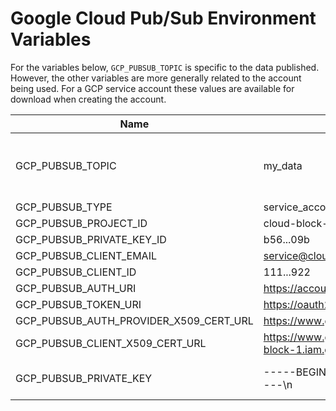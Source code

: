 # Google Cloud Pub/Sub Environment Variables

For the variables below, `GCP_PUBSUB_TOPIC` is specific to the data published. However, the other variables are more generally related to the account being used. For a GCP service account these values are available for download when creating the account.

| Name                                 | Example                                                                                         |Description                                 |
|--------------------------------------|-------------------------------------------------------------------------------------------------|--------------------------------------------|
|GCP_PUBSUB_TOPIC                      |my_data                                                                                          |Name of topic on which to post data messages|
|GCP_PUBSUB_TYPE                       |service_account                                                                                  |                                            |
|GCP_PUBSUB_PROJECT_ID                 |cloud-block-1                                                                                    |                                            |
|GCP_PUBSUB_PRIVATE_KEY_ID             |b56...09b                                                                                        |                                            |
|GCP_PUBSUB_CLIENT_EMAIL               |service@cloud-block-1.iam.gserviceaccount.com                                                    |                                            |
|GCP_PUBSUB_CLIENT_ID                  |111...922                                                                                        |                                            |
|GCP_PUBSUB_AUTH_URI                   |https://accounts.google.com/o/oauth2/auth                                                        |                                            |
|GCP_PUBSUB_TOKEN_URI                  |https://oauth2.googleapis.com/token                                                              |                                            |
|GCP_PUBSUB_AUTH_PROVIDER_X509_CERT_URL|https://www.googleapis.com/oauth2/v1/certs                                                       |                                            |
|GCP_PUBSUB_CLIENT_X509_CERT_URL       |https://www.googleapis.com/robot/v1/metadata/x509/service%40cloud-block-1.iam.gserviceaccount.com|                                            |
|GCP_PUBSUB_PRIVATE_KEY                |-----BEGIN PRIVATE KEY-----\nMII...Gy1\n-----END PRIVATE KEY-----\n                              |Actual key for the account                  |

